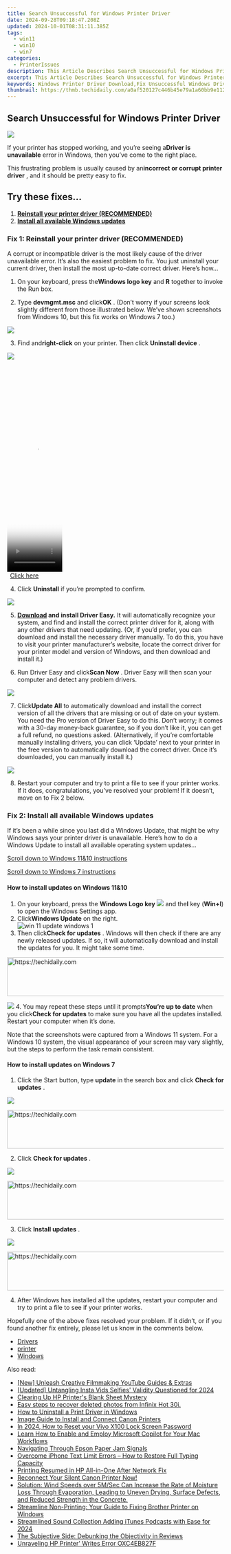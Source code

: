```yaml
---
title: Search Unsuccessful for Windows Printer Driver
date: 2024-09-28T09:18:47.208Z
updated: 2024-10-01T08:31:11.385Z
tags:
  - win11
  - win10
  - win7
categories:
  - PrinterIssues
description: This Article Describes Search Unsuccessful for Windows Printer Driver
excerpt: This Article Describes Search Unsuccessful for Windows Printer Driver
keywords: Windows Printer Driver Download,Fix Unsuccessful Windows Driver Search,How to Find Windows Printer Driver Online,Resolve Printing Issues on Windows,Installing New Windows Printer Drivers,Where to Get Windows Print Driver for Home Use,Update Missing Windows Printer Driver
thumbnail: https://thmb.techidaily.com/a0af520127c446b45e79a1a60bb9e112f600a93717f2bc1e33482afa7bcb7676.jpg
---
```


## Search Unsuccessful for Windows Printer Driver

![](https://images.drivereasy.com/wp-content/uploads/2019/01/Printer-driver-unavailable-windows-e1547502552656.gif)

 If your printer has stopped working, and you’re seeing a**Driver is unavailable** error in Windows, then you’ve come to the right place.

 This frustrating problem is usually caused by an**incorrect or corrupt printer driver** , and it should be pretty easy to fix.

## Try these fixes…

1. **[Reinstall your printer driver (RECOMMENDED)](#method1)**
2. **[Install all available Windows updates](#method2)**

### Fix 1: Reinstall your printer driver (RECOMMENDED)

 A corrupt or incompatible driver is the most likely cause of the driver unavailable error. It’s also the easiest problem to fix. You just uninstall your current driver, then install the most up-to-date correct driver. Here’s how…

 1) On your keyboard, press the**Windows logo key** and **R**  together to invoke the Run box.

 2) Type **devmgmt.msc**  and click**OK** . (Don’t worry if your screens look slightly different from those illustrated below. We’ve shown screenshots from Windows 10, but this fix works on Windows 7 too.)

![](https://images.drivereasy.com/wp-content/uploads/2017/11/img_5a164dca2109f.png)

 3) Find and**right-click** on your printer. Then click **Uninstall device** .

![](https://images.drivereasy.com/wp-content/uploads/2017/11/img_5a16664c47596.png)

<!-- affiliate ads begin -->
<span id="1976998">
					<video width="128" height="480" style="cursor:pointer"
           poster="//a.impactradius-go.com/display-clicktoplayimage/1976998.png"
           onclick="if(!this.playClicked){this.play();this.setAttribute('controls',true);this.playClicked=true;}">
	   <source src="//a.impactradius-go.com/display-ad/22993-1976998">
	   <img src="//a.impactradius-go.com/display-clicktoplayimage/1976998.png" style="border: none; height: 100%; width: 100%; object-fit: contain">
	</video>
	<div style="width:80px;text-align:center"><a href="javascript:window.open(decodeURIComponent('https%3A%2F%2Fhomestyler.sjv.io%2Fc%2F5597632%2F1976998%2F22993'), '_blank');void(0);">Click here</a></div>
</span>
<img height="0" width="0" src="https://imp.pxf.io/i/5597632/1976998/22993" style="position:absolute;visibility:hidden;" border="0" />
<!-- affiliate ads end -->

 4) Click **Uninstall**  if you’re prompted to confirm.

![](https://images.drivereasy.com/wp-content/uploads/2017/11/img_5a166d61b6e23.png)

 5) **[Download](https://tools.techidaily.com/drivereasy/download/) and install Driver Easy.** It will automatically recognize your system, and find and install the correct printer driver for it, along with any other drivers that need updating. (Or, if you’d prefer, you can download and install the necessary driver manually. To do this, you have to visit your printer manufacturer’s website, locate the correct driver for your printer model and version of Windows, and then download and install it.)

 6) Run Driver Easy and click**Scan Now** . Driver Easy will then scan your computer and detect any problem drivers.

![](https://images.drivereasy.com/wp-content/uploads/2017/11/img_5a1672bcbc0a7.jpg)

 7) Click**Update All** to automatically download and install the correct version of all the drivers that are missing or out of date on your system. You need the Pro version of Driver Easy to do this. Don’t worry; it comes with a 30-day money-back guarantee, so if you don’t like it, you can get a full refund, no questions asked. (Alternatively, if you’re comfortable manually installing drivers, you can click ‘Update’ next to your printer in the free version to automatically download the correct driver. Once it’s downloaded, you can manually install it.)

![](https://images.drivereasy.com/wp-content/uploads/2017/11/img_5a166e3214a67.jpg)

 8) Restart your computer and try to print a file to see if your printer works. If it does, congratulations, you’ve resolved your problem! If it doesn’t, move on to Fix 2 below.

### Fix 2: Install all available Windows updates

 If it’s been a while since you last did a Windows Update, that might be why Windows says your printer driver is unavailable. Here’s how to do a Windows Update to install all available operating system updates…

[Scroll down to Windows 11&10 instructions](#guide1)

[Scroll down to Windows 7 instructions](#guide2)

#### How to install updates on Windows 11&10

1. On your keyboard, press the **Windows Logo key** ![](https://images.drivereasy.com/wp-content/uploads/2023/10/windows-logo.png) and the**I** key (**Win+I**) to open the Windows Settings app.
2. Click**Windows Update** on the right.  
![win 11 update windows 1](https://images.drivereasy.com/wp-content/uploads/2023/10/win-11-update-windows-1.jpg)
3. Then click**Check for updates** . Windows will then check if there are any newly released updates. If so, it will automatically download and install the updates for you. It might take some time.  

<!-- affiliate ads begin -->
<a href="https://appsumo.8odi.net/c/5597632/2105883/7443" target="_top" id="2105883">
  <img src="//a.impactradius-go.com/display-ad/7443-2105883" border="0" alt="https://techidaily.com" width="728" height="90"/>
</a>
<img height="0" width="0" src="https://appsumo.8odi.net/i/5597632/2105883/7443" style="position:absolute;visibility:hidden;" border="0" />
<!-- affiliate ads end -->

![](https://images.drivereasy.com/wp-content/uploads/2023/10/win-11-update-windows-2.jpg)
4. You may repeat these steps until it prompts**You’re up to date** when you click**Check for updates** to make sure you have all the updates installed. Restart your computer when it’s done.

 Note that the screenshots were captured from a Windows 11 system. For a Windows 10 system, the visual appearance of your screen may vary slightly, but the steps to perform the task remain consistent.

#### How to install updates on Windows 7

 1) Click the Start button, type **update**  in the search box and click **Check for updates** .

![](https://images.drivereasy.com/wp-content/uploads/2017/11/img_5a167ac767596.jpg)

<!-- affiliate ads begin -->
<a href="https://aligracehair.sjv.io/c/5597632/1896510/19272" target="_top" id="1896510">
  <img src="//a.impactradius-go.com/display-ad/19272-1896510" border="0" alt="https://techidaily.com" width="728" height="90"/>
</a>
<img height="0" width="0" src="https://aligracehair.sjv.io/i/5597632/1896510/19272" style="position:absolute;visibility:hidden;" border="0" />
<!-- affiliate ads end -->

 2) Click **Check for updates** .

![](https://images.drivereasy.com/wp-content/uploads/2017/11/img_5a167b717a88d.jpg)

<!-- affiliate ads begin -->
<a href="https://unicoeye.pxf.io/c/5597632/2148772/18498" target="_top" id="2148772">
  <img src="//a.impactradius-go.com/display-ad/18498-2148772" border="0" alt="https://techidaily.com" width="728" height="90"/>
</a>
<img height="0" width="0" src="https://unicoeye.pxf.io/i/5597632/2148772/18498" style="position:absolute;visibility:hidden;" border="0" />
<!-- affiliate ads end -->

 3) Click **Install updates** .

![](https://images.drivereasy.com/wp-content/uploads/2017/11/img_5a167d918e4c5.png)

<!-- affiliate ads begin -->
<a href="https://aligracehair.sjv.io/c/5597632/1896532/19272" target="_top" id="1896532">
  <img src="//a.impactradius-go.com/display-ad/19272-1896532" border="0" alt="https://techidaily.com" width="728" height="90"/>
</a>
<img height="0" width="0" src="https://aligracehair.sjv.io/i/5597632/1896532/19272" style="position:absolute;visibility:hidden;" border="0" />
<!-- affiliate ads end -->

 4) After Windows has installed all the updates, restart your computer and try to print a file to see if your printer works.

 Hopefully one of the above fixes resolved your problem. If it didn’t, or if you found another fix entirely, please let us know in the comments below.

* [Drivers](https://tools.techidaily.com/drivereasy/download/)
* [printer](https://tools.techidaily.com/drivereasy/download/)
* [Windows](https://tools.techidaily.com/drivereasy/download/)

<ins class="adsbygoogle"
     style="display:block"
     data-ad-format="autorelaxed"
     data-ad-client="ca-pub-7571918770474297"
     data-ad-slot="1223367746"></ins>

<ins class="adsbygoogle"
     style="display:block"
     data-ad-client="ca-pub-7571918770474297"
     data-ad-slot="8358498916"
     data-ad-format="auto"
     data-full-width-responsive="true"></ins>

<span class="atpl-alsoreadstyle">Also read:</span>
<div><ul>
<li><a href="https://youtube-zero.techidaily.com/nleash-creative-filmmaking-youtube-guides-and-extras/"><u>[New] Unleash Creative Filmmaking YouTube Guides & Extras</u></a></li>
<li><a href="https://instagram-video-recordings.techidaily.com/updated-untangling-insta-vids-selfies-validity-questioned-for-2024/"><u>[Updated] Untangling Insta Vids Selfies' Validity Questioned for 2024</u></a></li>
<li><a href="https://printer-issues.techidaily.com/clearing-up-hp-printers-blank-sheet-mystery/"><u>Clearing Up HP Printer's Blank Sheet Mystery</u></a></li>
<li><a href="https://phone-solutions.techidaily.com/easy-steps-to-recover-deleted-photos-from-infinix-hot-30i-by-fonelab-android-recover-photos/"><u>Easy steps to recover deleted photos from Infinix Hot 30i.</u></a></li>
<li><a href="https://printer-issues.techidaily.com/how-to-uninstall-a-print-driver-in-windows/"><u>How to Uninstall a Print Driver in Windows</u></a></li>
<li><a href="https://printer-issues.techidaily.com/image-guide-to-install-and-connect-canon-printers/"><u>Image Guide to Install and Connect Canon Printers</u></a></li>
<li><a href="https://android-unlock.techidaily.com/in-2024-how-to-reset-your-vivo-x100-lock-screen-password-by-drfone-android/"><u>In 2024, How to Reset your Vivo X100 Lock Screen Password</u></a></li>
<li><a href="https://tech-haven.techidaily.com/learn-how-to-enable-and-employ-microsoft-copilot-for-your-mac-workflows/"><u>Learn How to Enable and Employ Microsoft Copilot for Your Mac Workflows</u></a></li>
<li><a href="https://printer-issues.techidaily.com/navigating-through-epson-paper-jam-signals/"><u>Navigating Through Epson Paper Jam Signals</u></a></li>
<li><a href="https://fox-that.techidaily.com/overcome-iphone-text-limit-errors-how-to-restore-full-typing-capacity/"><u>Overcome iPhone Text Limit Errors – How to Restore Full Typing Capacity</u></a></li>
<li><a href="https://printer-issues.techidaily.com/printing-resumed-in-hp-all-in-one-after-network-fix/"><u>Printing Resumed in HP All-in-One After Network Fix</u></a></li>
<li><a href="https://printer-issues.techidaily.com/reconnect-your-silent-canon-printer-now/"><u>Reconnect Your Silent Canon Printer Now!</u></a></li>
<li><a href="https://hardware-updates.techidaily.com/solution-wind-speeds-over-5msec-can-increase-the-rate-of-moisture-loss-through-evaporation-leading-to-uneven-drying-surface-defects-and-reduced-strength-in-81/"><u>Solution: Wind Speeds over 5M/Sec Can Increase the Rate of Moisture Loss Through Evaporation, Leading to Uneven Drying, Surface Defects, and Reduced Strength in the Concrete.</u></a></li>
<li><a href="https://printer-issues.techidaily.com/streamline-non-printing-your-guide-to-fixing-brother-printer-on-windows/"><u>Streamline Non-Printing: Your Guide to Fixing Brother Printer on Windows</u></a></li>
<li><a href="https://fox-hovers.techidaily.com/streamlined-sound-collection-adding-itunes-podcasts-with-ease-for-2024/"><u>Streamlined Sound Collection Adding iTunes Podcasts with Ease for 2024</u></a></li>
<li><a href="https://games-able.techidaily.com/the-subjective-side-debunking-the-objectivity-in-reviews/"><u>The Subjective Side: Debunking the Objectivity in Reviews</u></a></li>
<li><a href="https://printer-issues.techidaily.com/unraveling-hp-printer-writes-error-oxc4eb827f/"><u>Unraveling HP Printer' Writes Error OXC4EB827F</u></a></li>
</ul></div>

